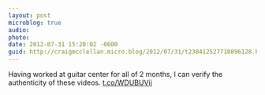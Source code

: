 ```yaml
---
layout: post
microblog: true
audio: 
photo: 
date: 2012-07-31 15:20:02 -0600
guid: http://craigmcclellan.micro.blog/2012/07/31/t230412527710896128.html
---
```

Having worked at guitar center for all of 2 months, I can verify the authenticity of these videos. [t.co/WDUBUVij](http://t.co/WDUBUVij)
